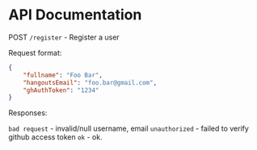 # API Documentation

POST `/register` - Register a user

Request format:

```json
{
    "fullname": "Foo Bar",
    "hangoutsEmail": "foo.bar@gmail.com",
    "ghAuthToken": "1234"
}
```

Responses:

`bad request` - invalid/null username, email
`unauthorized` - failed to verify github access token
`ok` - ok.


